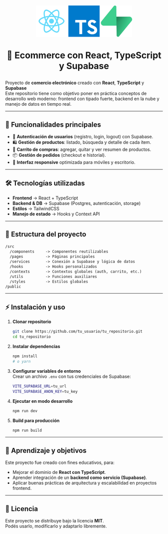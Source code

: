 
<p align="center">

<img src="https://raw.githubusercontent.com/github/explore/main/topics/react/react.png" alt="React Logo" width="100"/>
<img src="https://raw.githubusercontent.com/github/explore/main/topics/typescript/typescript.png" alt="TS Logo" width="100"/>
<img src="https://raw.githubusercontent.com/github/explore/main/topics/supabase/supabase.png" alt="Supabase Logo" width="100"/>

</p>


<h1 align="center">

🛒 Ecommerce con React, TypeScript y Supabase

</h1>

Proyecto de **comercio electrónico** creado con **React**,
**TypeScript** y **Supabase**\
Este repositorio tiene como objetivo poner en práctica conceptos de
desarrollo web moderno: frontend con tipado fuerte, backend en la nube y
manejo de datos en tiempo real.

------------------------------------------------------------------------

## 🚀 Funcionalidades principales

-   🔐 **Autenticación de usuarios** (registro, login, logout) con
    Supabase.
-   🛍️ **Gestión de productos**: listado, búsqueda y detalle de cada
    ítem.
-   🛒 **Carrito de compras**: agregar, quitar y ver resumen de
    productos.
-   📦 **Gestión de pedidos** (checkout e historial).
-   📱 **Interfaz responsive** optimizada para móviles y escritorio.

------------------------------------------------------------------------

## 🛠️ Tecnologías utilizadas

-   **Frontend** → React + TypeScript
-   **Backend & DB** → Supabase (Postgres, autenticación, storage)
-   **Estilos** → TailwindCSS
-   **Manejo de estado** → Hooks y Context API

------------------------------------------------------------------------

## 📂 Estructura del proyecto

    /src
      /components     -> Componentes reutilizables
      /pages          -> Páginas principales
      /services       -> Conexión a Supabase y lógica de datos
      /hooks          -> Hooks personalizados
      /contexts       -> Contextos globales (auth, carrito, etc.)
      /utils          -> Funciones auxiliares
      /styles         -> Estilos globales
    /public

------------------------------------------------------------------------

## ⚡ Instalación y uso

1.  **Clonar repositorio**

    ``` bash
    git clone https://github.com/tu_usuario/tu_repositorio.git
    cd tu_repositorio
    ```

2.  **Instalar dependencias**

    ``` bash
    npm install
    # o yarn
    ```

3.  **Configurar variables de entorno**\
    Crear un archivo `.env` con tus credenciales de Supabase:

    ``` bash
    VITE_SUPABASE_URL=tu_url
    VITE_SUPABASE_ANON_KEY=tu_key
    ```

4.  **Ejecutar en modo desarrollo**

    ``` bash
    npm run dev
    ```

5.  **Build para producción**

    ``` bash
    npm run build
    ```

------------------------------------------------------------------------

## 📖 Aprendizaje y objetivos

Este proyecto fue creado con fines educativos, para:
- Mejorar el dominio de **React con TypeScript**.
- Aprender integración de un **backend como servicio (Supabase)**.
- Aplicar buenas prácticas de arquitectura y escalabilidad en proyectos
frontend.

------------------------------------------------------------------------

## 📜 Licencia

Este proyecto se distribuye bajo la licencia **MIT**.\
Podés usarlo, modificarlo y adaptarlo libremente.
